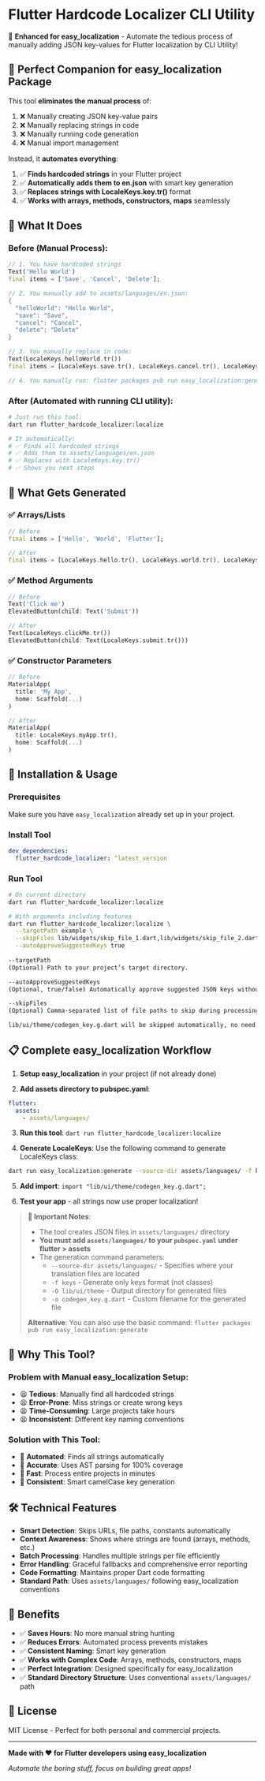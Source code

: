 # Flutter Hardcode Localizer CLI Utility

🚀 **Enhanced for easy_localization** - Automate the tedious process of manually adding JSON key-values for Flutter localization by CLI Utility!

## 🎯 **Perfect Companion for easy_localization Package**

This tool **eliminates the manual process** of:
1. ❌ Manually creating JSON key-value pairs
2. ❌ Manually replacing strings in code  
3. ❌ Manually running code generation
4. ❌ Manual import management

Instead, it **automates everything**:
1. ✅ **Finds hardcoded strings** in your Flutter project
2. ✅ **Automatically adds them to en.json** with smart key generation
3. ✅ **Replaces strings with LocaleKeys.key.tr()** format
4. ✅ **Works with arrays, methods, constructors, maps** seamlessly

## 🔄 **What It Does**

### **Before (Manual Process):**
```dart
// 1. You have hardcoded strings
Text('Hello World')
final items = ['Save', 'Cancel', 'Delete'];

// 2. You manually add to assets/languages/en.json:
{
  "helloWorld": "Hello World",
  "save": "Save", 
  "cancel": "Cancel",
  "delete": "Delete"
}

// 3. You manually replace in code:
Text(LocaleKeys.helloWorld.tr())
final items = [LocaleKeys.save.tr(), LocaleKeys.cancel.tr(), LocaleKeys.delete.tr()];

// 4. You manually run: flutter packages pub run easy_localization:generate
```

### **After (Automated with running CLI utility):**
```bash
# Just run this tool:
dart run flutter_hardcode_localizer:localize

# It automatically:
# ✅ Finds all hardcoded strings
# ✅ Adds them to assets/languages/en.json  
# ✅ Replaces with LocaleKeys.key.tr()
# ✅ Shows you next steps
```

## 🎨 **What Gets Generated**

### ✅ **Arrays/Lists**
```dart
// Before
final items = ['Hello', 'World', 'Flutter'];

// After  
final items = [LocaleKeys.hello.tr(), LocaleKeys.world.tr(), LocaleKeys.flutter.tr()];
```

### ✅ **Method Arguments**
```dart
// Before
Text('Click me')
ElevatedButton(child: Text('Submit'))

// After
Text(LocaleKeys.clickMe.tr())
ElevatedButton(child: Text(LocaleKeys.submit.tr()))
```

### ✅ **Constructor Parameters**
```dart
// Before
MaterialApp(
  title: 'My App',
  home: Scaffold(...)
)

// After
MaterialApp(
  title: LocaleKeys.myApp.tr(),
  home: Scaffold(...)
)
```

## 🚀 **Installation & Usage**

### **Prerequisites**
Make sure you have `easy_localization` already set up in your project.

### **Install Tool**
```yaml
dev_dependencies:
  flutter_hardcode_localizer: ^latest_version
```

### **Run Tool**
```bash
# On current directory
dart run flutter_hardcode_localizer:localize 

# With arguments including features 
dart run flutter_hardcode_localizer:localize \
  --targetPath example \
  --skipFiles lib/widgets/skip_file_1.dart,lib/widgets/skip_file_2.dart  \
  --autoApproveSuggestedKeys true
  
--targetPath
(Optional) Path to your project’s target directory.

--autoApproveSuggestedKeys
(Optional, true/false) Automatically approve suggested JSON keys without developer consent.

--skipFiles
(Optional) Comma-separated list of file paths to skip during processing.

lib/ui/theme/codegen_key.g.dart will be skipped automatically, no need to manually add this in skipFiles array
```

## 📋 **Complete easy_localization Workflow**

1. **Setup easy_localization** in your project (if not already done)

2. **Add assets directory to pubspec.yaml**:
```yaml
flutter:
  assets:
    - assets/languages/
```

3. **Run this tool**: `dart run flutter_hardcode_localizer:localize`

4. **Generate LocaleKeys**: Use the following command to generate LocaleKeys class:

```bash
dart run easy_localization:generate --source-dir assets/languages/ -f keys -O lib/ui/theme -o codegen_key.g.dart
```

5. **Add import**: `import "lib/ui/theme/codegen_key.g.dart";`

6. **Test your app** - all strings now use proper localization!

> **📝 Important Notes**:
> - The tool creates JSON files in `assets/languages/` directory
> - **You must add `assets/languages/` to your `pubspec.yaml` under flutter > assets**
> - The generation command parameters:
>   - `--source-dir assets/languages/` - Specifies where your translation files are located
>   - `-f keys` - Generate only keys format (not classes)
>   - `-O lib/ui/theme` - Output directory for generated files
>   - `-o codegen_key.g.dart` - Custom filename for the generated file
>
> **Alternative**: You can also use the basic command: `flutter packages pub run easy_localization:generate`

## 🎯 **Why This Tool?**

### **Problem with Manual easy_localization Setup:**
- 😫 **Tedious**: Manually find all hardcoded strings
- 😫 **Error-Prone**: Miss strings or create wrong keys
- 😫 **Time-Consuming**: Large projects take hours
- 😫 **Inconsistent**: Different key naming conventions

### **Solution with This Tool:**
- 🎉 **Automated**: Finds all strings automatically
- 🎉 **Accurate**: Uses AST parsing for 100% coverage  
- 🎉 **Fast**: Process entire projects in minutes
- 🎉 **Consistent**: Smart camelCase key generation

## 🛠️ **Technical Features**

- **Smart Detection**: Skips URLs, file paths, constants automatically
- **Context Awareness**: Shows where strings are found (arrays, methods, etc.)
- **Batch Processing**: Handles multiple strings per file efficiently
- **Error Handling**: Graceful fallbacks and comprehensive error reporting
- **Code Formatting**: Maintains proper Dart code formatting
- **Standard Path**: Uses `assets/languages/` following easy_localization conventions

## 🎉 **Benefits**

- ✅ **Saves Hours**: No more manual string hunting
- ✅ **Reduces Errors**: Automated process prevents mistakes
- ✅ **Consistent Naming**: Smart key generation
- ✅ **Works with Complex Code**: Arrays, methods, constructors, maps
- ✅ **Perfect Integration**: Designed specifically for easy_localization
- ✅ **Standard Directory Structure**: Uses conventional `assets/languages/` path

## 📝 **License**

MIT License - Perfect for both personal and commercial projects.

---

**Made with ❤️ for Flutter developers using easy_localization**

*Automate the boring stuff, focus on building great apps!*
